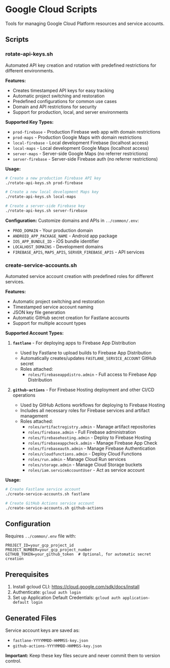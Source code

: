 # Google Cloud Scripts

Tools for managing Google Cloud Platform resources and service accounts.

## Scripts

### rotate-api-keys.sh

Automated API key creation and rotation with predefined restrictions for different environments.

**Features:**

- Creates timestamped API keys for easy tracking
- Automatic project switching and restoration
- Predefined configurations for common use cases
- Domain and API restrictions for security
- Support for production, local, and server environments

**Supported Key Types:**

- `prod-firebase` - Production Firebase web app with domain restrictions
- `prod-maps` - Production Google Maps with domain restrictions
- `local-firebase` - Local development Firebase (localhost access)
- `local-maps` - Local development Google Maps (localhost access)
- `server-maps` - Server-side Google Maps (no referrer restrictions)
- `server-firebase` - Server-side Firebase auth (no referrer restrictions)

**Usage:**

```bash
# Create a new production Firebase API key
./rotate-api-keys.sh prod-firebase

# Create a new local development Maps key
./rotate-api-keys.sh local-maps

# Create a server-side Firebase key
./rotate-api-keys.sh server-firebase
```

**Configuration:**
Customize domains and APIs in `../common/.env`:

- `PROD_DOMAIN` - Your production domain
- `ANDROID_APP_PACKAGE_NAME` - Android app package
- `IOS_APP_BUNDLE_ID` - iOS bundle identifier
- `LOCALHOST_DOMAINS` - Development domains
- `FIREBASE_APIS`, `MAPS_APIS`, `SERVER_FIREBASE_APIS` - API services

### create-service-accounts.sh

Automated service account creation with predefined roles for different services.

**Features:**

- Automatic project switching and restoration
- Timestamped service account naming
- JSON key file generation
- Automatic GitHub secret creation for Fastlane accounts
- Support for multiple account types

**Supported Account Types:**

1. **`fastlane`** - For deploying apps to Firebase App Distribution
   - Used by Fastlane to upload builds to Firebase App Distribution
   - Automatically creates/updates `FASTLANE_SERVICE_ACCOUNT` GitHub secret
   - Roles attached:
     - `roles/firebaseappdistro.admin` - Full access to Firebase App Distribution

2. **`github-actions`** - For Firebase Hosting deployment and other CI/CD operations
   - Used by GitHub Actions workflows for deploying to Firebase Hosting
   - Includes all necessary roles for Firebase services and artifact management
   - Roles attached:
     - `roles/artifactregistry.admin` - Manage artifact repositories
     - `roles/firebase.admin` - Full Firebase administration
     - `roles/firebasehosting.admin` - Deploy to Firebase Hosting
     - `roles/firebaseappcheck.admin` - Manage Firebase App Check
     - `roles/firebaseauth.admin` - Manage Firebase Authentication
     - `roles/cloudfunctions.admin` - Deploy Cloud Functions
     - `roles/run.admin` - Manage Cloud Run services
     - `roles/storage.admin` - Manage Cloud Storage buckets
     - `roles/iam.serviceAccountUser` - Act as service account

**Usage:**

```bash
# Create Fastlane service account
./create-service-accounts.sh fastlane

# Create GitHub Actions service account
./create-service-accounts.sh github-actions
```

## Configuration

Requires `../common/.env` file with:

```env
PROJECT_ID=your_gcp_project_id
PROJECT_NUMBER=your_gcp_project_number
GITHUB_TOKEN=your_github_token  # Optional, for automatic secret creation
```

## Prerequisites

1. Install gcloud CLI: <https://cloud.google.com/sdk/docs/install>
2. Authenticate: `gcloud auth login`
3. Set up Application Default Credentials: `gcloud auth application-default login`

## Generated Files

Service account keys are saved as:

- `fastlane-YYYYMMDD-HHMMSS-key.json`
- `github-actions-YYYYMMDD-HHMMSS-key.json`

**Important:** Keep these key files secure and never commit them to version control.
